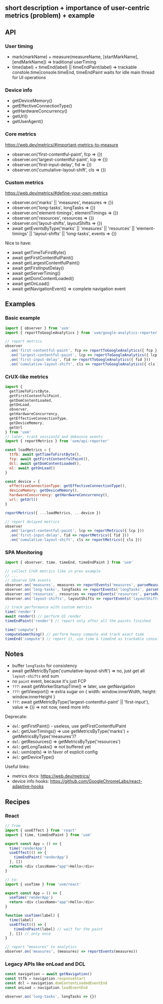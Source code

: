 ## short description + importance of user-centric metrics (problem) + example

## API

### User timing

- mark(markName) + measure(measureName, [startMarkName], [endMarkName]) => traditional userTiming
- time(label) + timeEnd(label) || timeEndPaint(label) => trackable constole.time|console.timeEnd, timeEndPaint waits for idle main thread for UI operations

### Device info

- getDeviceMemory()
- getEffectiveConnectionType()
- getHardwareConcurrency()
- getUrl()
- getUserAgent()

### Core metrics

https://web.dev/metrics/#important-metrics-to-measure

- observer.on('first-contentful-paint', fcp => {})
- observer.on('largest-contentful-paint', lcp => {})
- observer.on('first-input-delay', fid => {})
- observer.on('cumulative-layout-shift', cls => {})

### Custom metrics

https://web.dev/metrics/#define-your-own-metrics

- observer.on('marks' || 'measures', measures => {})
- observer.on('long-tasks', longTasks => {})
- observer.on('element-timings', elementTimings => {})
- observer.on('resources', resources => {})
- observer.on('layout-shifts', layoutShifts => {})
- await getEventsByType('marks' || 'measures' || 'resources' || 'element-timings' || 'layout-shifts' || 'long-tasks', events => {})

Nice to have:

- await getTimeToFirstByte()
- await getFirstContentfulPaint()
- await getLargestContentfulPaint()
- await getFirstInputDelay()
- await getServerTiming()
- await getDomContentLoaded()
- await getOnLoad()
- await getNavigationEvent() => complete navigation event

## Examples

### Basic example

```js
import { observer } from 'uxm'
import { reportToGoogleAnalytics } from 'uxm/google-analytics-reporter'

// report metrics
observer
  .on('first-contentful-paint', fcp => reportToGoogleAnalytics({ fcp })
  .on('largest-contentful-paint', lcp => reportToGoogleAnalytics({ lcp }))
  .on('first-input-delay', fid => reportToGoogleAnalytics({ fid }))
  .on('cumulative-layout-shift', cls => reportToGoogleAnalytics({ cls }))
```

### CrUX-like metrics

```js
import {
  getTimeToFirstByte,
  getFirstContentfulPaint,
  getDomContentLoaded,
  getOnLoad,
  observer,
  getHardwareConcurrency,
  getEffectiveConnectionType,
  getDeviceMemory,
  getUrl
} from 'uxm'
// later, track sessionId and debounce events
import { reportMetrics } from 'uxm/api-reporter'

const loadMetrics = {
  ttfb: await getTimeToFirstByte(),
  fcp: await getFirstContentfulPaint(),
  dcl: await getDomContentLoaded(),
  ol: await getOnLoad()
}

const device = {
  effectiveConnectionType: getEffectiveConnectionType(),
  deviceMemory: getDeviceMemory(),
  hardwareConcurrency: getHardwareConcurrency(),
  url: getUrl()
}

reportMetrics({ ...loadMetrics, ...device })

// report delayed metrics
observer
  .on('largest-contentful-paint', lcp => reportMetrics({ lcp }))
  .on('first-input-delay', fid => reportMetrics({ fid }))
  .on('cumulative-layout-shift', cls => reportMetrics({ cls }))
```

### SPA Monitoring

```js
import { observer, time, timeEnd, timeEndPaint } from 'uxm'

// collect CrUX metrics like in prev example
// ...
// observe SPA events
observer.on('measures', measures => reportEvents('measures', parseMeasures(measures))) // ignore <1s
observer.on('long-tasks', longTasks => reportEvents('longTasks', parseLongTasks(longTasks))) // use only duration
observer.on('resources', resources => reportEvents('resources', parseResources(resources))) // only XHR
observer.on('layout-shifts', layoutShifts => reportEvents('layoutShifts', parseLayoutShifts(layoutShifts))) // round to % & only values

// track performance with custom metrics
time('render')
await render() // perform UI render
timeEndPaint('render') // report only after all the paints finished

time('compute')
computeSomething() // perform heavy compute and track exact time
timeEnd('compute') // report it, use time & timeEnd as trackable console.time + console.timeEnd
```

## Notes

- buffer `longTasks` for consistency
- await getMetricByType('cumulative-layout-shift') => no, just get all `layout-shifts` and sum
- no `paint` event, because it's just FCP
- `???`: await getWorkerStartupTime() => later, use getNavigation
- `???`: getViewport() => extra sugar on { width: window.innerWidth, height: window.innerHeight }
- `???`: await getMetricByType('largest-contentful-paint' || 'first-input'), value => {}) => not now, need more info

Deprecate:

- `del`: getFirstPaint() - useless, use getFirstContentfulPaint
- `del`: getUserTimings() => use getMetricsByType('marks') + getMetricsByType('measures')?
- `del`: getResources() => getMetricsByType('resources')
- `del`: getLongTasks() => not buffered yet
- `del`: uxm(opts) => in favor of explicit config
- `del`: getDeviceType()

Useful links:

- metrics docs: https://web.dev/metrics/
- device info hooks: https://github.com/GoogleChromeLabs/react-adaptive-hooks

## Recipes

### React

```js
// from
import { useEffect } from 'react'
import { time, timeEndPaint } from 'uxm'

export const App = () => {
  time('renderApp')
  useEffect(() => {
    timeEndPaint('renderApp')
  }, [])
  return <div className="app">Hello</div>
}

// to:
import { useTime } from 'uxm/react'

export const App = () => {
  useTime('renderApp')
  return <div className="app">Hello</div>
}

function useTime(label) {
  time(label)
  useEffect(() => {
    timeEndPaint(label) // wait for the paint
  }, []) // only once
}

// report "measures" to analytics
observer.on('measures', (measures) => reportEvents(measures))
```

### Legacy APIs like onLoad and DCL

```js
const navigation = await getNavigation()
const ttfb = navigation.responseStart
const dcl = navigation.domContentLoadedEventEnd
const onLoad = navigation.loadEventEnd
```

```js
observer.on('long-tasks', longTasks => {})
```
